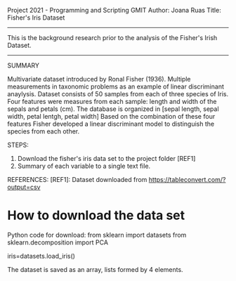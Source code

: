 Project 2021 - Programming and Scripting GMIT
Author: Joana Ruas
Title: Fisher's Iris Dataset

-----------------------------------------------------------------------------------------------------------------------------
This is the background research prior to the analysis of the Fisher's Irish Dataset.

-----------------------------------------------------------------------------------------------------------------------------

SUMMARY

Multivariate dataset introduced by Ronal Fisher (1936).
Multiple measurements in taxonomic problems as an example of linear discriminant anaylysis.
Dataset consists of 50 samples from each of three species of Iris.
Four features were measures from each sample: length and width of the sepals and petals (cm).
The database is organized in [sepal length, sepal width, petal lentgh, petal width]
Based on the combination of these four features Fisher developed a linear discriminant model to distinguish the species from each other.



STEPS:
1. Download the fisher's iris data set to the project folder [REF1]
2. Summary of each variable to a single text file. 


REFERENCES:
[REF1]: Dataset downloaded from https://tableconvert.com/?output=csv



# How to download the data set
Python code for download:
from sklearn import datasets
from sklearn.decomposition import PCA

iris=datasets.load_iris()

The dataset is saved as an array, lists formed by 4 elements.


